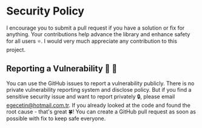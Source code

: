 # Security Policy

<!--
## Supported Versions

| Version | Supported          |
| ------- | ------------------ |
| x.x.x   | :white_check_mark: |
| x.x.x   | :x:                |
-->

I encourage you to submit a pull request if you have a solution or fix for anything. Your contributions help advance the library and enhance safety for all users :star:. I would very much appreciate any contribution to this project.

## Reporting a Vulnerability :closed_lock_with_key: :eyes:

You can use the GitHub issues to report a vulnerability publicly. There is no private vulnerability reporting system and disclose policy. But if you find a sensitive security issue and want to report privately :lock:, please email <egecetin@hotmail.com.tr>. If you already looked at the code and found the root cause - that's great :four_leaf_clover:! You can create a GitHub pull request as soon as possible with fix to keep safe everyone.
